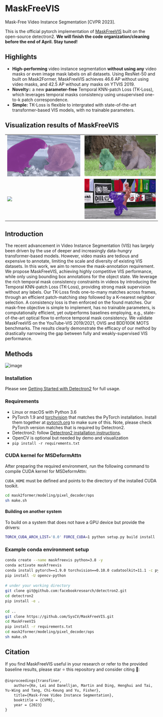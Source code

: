 # MaskFreeVIS

Mask-Free Video Instance Segmentation [CVPR 2023].

This is the official pytorch implementation of [MaskFreeVIS](https://github.com/SysCV/MaskFreeVis/) built on the open-source detectron2. **We will finish the code organization/cleaning before the end of April. Stay tuned!**

Highlights
-----------------
- **High-performing** video instance segmentation **without using any** video masks or even image mask labels on all datasets. Using ResNet-50 and built on Mask2Former, MaskFreeVIS achieves 46.6 AP without using video masks, and 42.5 AP without any masks on YTVIS 2019.
- **Novelty:**: a new **parameter-free** Temporal KNN-patch Loss (TK-Loss), which leverages temporal masks consistency using unsupervised one-to-k patch correspondence.
- **Simple:** TK-Loss is flexible to intergrated with state-of-the-art transformer-based VIS models, with no trainable parameters.

Visualization results of MaskFreeVIS
-----------------

<table>
  <tr>
    <td><img src="vis_demos/example1.gif" width="350"></td>
    <td><img src="vis_demos/example2.gif" width="350"></td>
  </tr>
  <tr>
    <td><img src="vis_demos/example3.gif" width="350"></td>
    <td><img src="vis_demos/example4.gif" width="350"></td>
  </tr>
</table>

Introduction
-----------------
The recent advancement in Video Instance Segmentation (VIS) has largely been driven by the use of deeper and increasingly data-hungry transformer-based models. However, video masks are tedious and expensive to annotate, limiting the scale and diversity of existing VIS datasets. In this work, we aim to remove the mask-annotation requirement. We propose MaskFreeVIS, achieving highly competitive VIS performance, while only using bounding box annotations for the object state. We leverage the rich temporal mask consistency constraints in videos by introducing the Temporal KNN-patch Loss (TK-Loss), providing strong mask supervision without any labels. Our TK-Loss finds one-to-many matches across frames, through an efficient patch-matching step followed by a K-nearest neighbor selection. A consistency loss is then enforced on the found matches. Our mask-free objective is simple to implement, has no trainable parameters, is computationally efficient, yet outperforms baselines employing, e.g., state-of-the-art optical flow to enforce temporal mask consistency. We validate MaskFreeVIS on the YouTube-VIS 2019/2021, OVIS and BDD100K MOTS benchmarks. The results clearly demonstrate the efficacy of our method by drastically narrowing the gap between fully and weakly-supervised VIS performance.


Methods
-----------------
<img width="1096" alt="image" src="https://user-images.githubusercontent.com/17427852/228353991-ff09784f-9afd-4ac2-bddf-c5b2763d25e6.png">

### Installation
Please see [Getting Started with Detectron2](https://github.com/facebookresearch/detectron2/blob/master/GETTING_STARTED.md) for full usage.

### Requirements
- Linux or macOS with Python 3.6
- PyTorch 1.9 and [torchvision](https://github.com/pytorch/vision/) that matches the PyTorch installation.
  Install them together at [pytorch.org](https://pytorch.org) to make sure of this. Note, please check
  PyTorch version matches that is required by Detectron2.
- Detectron2: follow [Detectron2 installation instructions](https://detectron2.readthedocs.io/tutorials/install.html).
- OpenCV is optional but needed by demo and visualization
- `pip install -r requirements.txt`

### CUDA kernel for MSDeformAttn
After preparing the required environment, run the following command to compile CUDA kernel for MSDeformAttn:

`CUDA_HOME` must be defined and points to the directory of the installed CUDA toolkit.

```bash
cd mask2former/modeling/pixel_decoder/ops
sh make.sh
```

#### Building on another system
To build on a system that does not have a GPU device but provide the drivers:
```bash
TORCH_CUDA_ARCH_LIST='8.0' FORCE_CUDA=1 python setup.py build install
```

### Example conda environment setup
```bash
conda create --name maskfreevis python=3.8 -y
conda activate maskfreevis
conda install pytorch==1.9.0 torchvision==0.10.0 cudatoolkit=11.1 -c pytorch -c nvidia
pip install -U opencv-python

# under your working directory
git clone git@github.com:facebookresearch/detectron2.git
cd detectron2
pip install -e .

cd ..
git clone https://github.com/SysCV/MaskFreeVIS.git
cd MaskFreeVIS
pip install -r requirements.txt
cd mask2former/modeling/pixel_decoder/ops
sh make.sh
```

Citation
---------------
If you find MaskFreeVIS useful in your research or refer to the provided baseline results, please star :star: this repository and consider citing :pencil::
```
@inproceedings{transfiner,
    author={Ke, Lei and Danelljan, Martin and Ding, Henghui and Tai, Yu-Wing and Tang, Chi-Keung and Yu, Fisher},
    title={Mask-Free Video Instance Segmentation},
    booktitle = {CVPR},
    year = {2023}
}  